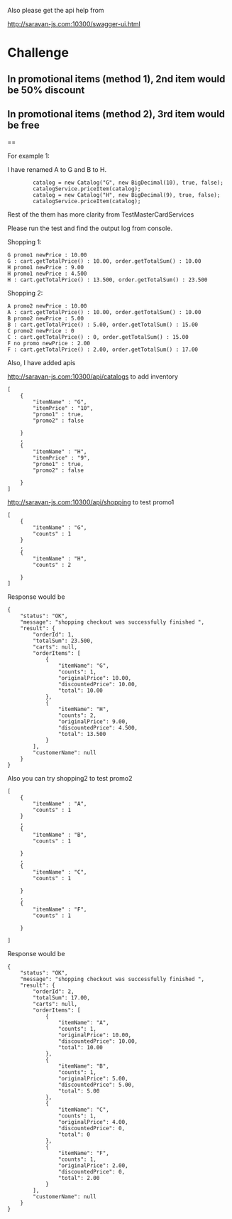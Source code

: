 Also please get the api help from

http://saravan-js.com:10300/swagger-ui.html

#  Challenge
## In promotional items (method 1), 2nd item would be 50% discount
## In promotional items (method 2), 3rd item would be free

==

For example 1:

I have renamed A to G and B to H. 

            catalog = new Catalog("G", new BigDecimal(10), true, false);
            catalogService.priceItem(catalog);
            catalog = new Catalog("H", new BigDecimal(9), true, false);
            catalogService.priceItem(catalog);

Rest of the them has more clarity from TestMasterCardServices

Please run the test and find the output log from console.

Shopping 1:

    G promo1 newPrice : 10.00
    G : cart.getTotalPrice() : 10.00, order.getTotalSum() : 10.00
    H promo1 newPrice : 9.00
    H promo1 newPrice : 4.500
    H : cart.getTotalPrice() : 13.500, order.getTotalSum() : 23.500

Shopping 2:

    A promo2 newPrice : 10.00
    A : cart.getTotalPrice() : 10.00, order.getTotalSum() : 10.00
    B promo2 newPrice : 5.00
    B : cart.getTotalPrice() : 5.00, order.getTotalSum() : 15.00
    C promo2 newPrice : 0
    C : cart.getTotalPrice() : 0, order.getTotalSum() : 15.00
    F no promo newPrice : 2.00
    F : cart.getTotalPrice() : 2.00, order.getTotalSum() : 17.00
    
Also, I have added apis    

http://saravan-js.com:10300/api/catalogs    to add inventory


    [
        {
            "itemName" : "G",
            "itemPrice" : "10",
            "promo1" : true,
            "promo2" : false
            
        }
        ,
        {
            "itemName" : "H",
            "itemPrice" : "9",
            "promo1" : true,
            "promo2" : false
        
        }
	]
    
    
http://saravan-js.com:10300/api/shopping  to test promo1

    [
        {
            "itemName" : "G",
            "counts" : 1
        }
        ,
        {
            "itemName" : "H",
            "counts" : 2
        
        }
    ]

Response would be

    {
        "status": "OK",
        "message": "shopping checkout was successfully finished ",
        "result": {
            "orderId": 1,
            "totalSum": 23.500,
            "carts": null,
            "orderItems": [
                {
                    "itemName": "G",
                    "counts": 1,
                    "originalPrice": 10.00,
                    "discountedPrice": 10.00,
                    "total": 10.00
                },
                {
                    "itemName": "H",
                    "counts": 2,
                    "originalPrice": 9.00,
                    "discountedPrice": 4.500,
                    "total": 13.500
                }
            ],
            "customerName": null
        }
    }    
    

Also you can try shopping2 to test promo2

    [
        {
            "itemName" : "A",
            "counts" : 1
        }
        ,
        {
            "itemName" : "B",
            "counts" : 1
        
        }
        ,
        {
            "itemName" : "C",
            "counts" : 1
        
        }
        ,
        {
            "itemName" : "F",
            "counts" : 1
        
        }
    
    ]    
    
    
Response would be
    
    {
        "status": "OK",
        "message": "shopping checkout was successfully finished ",
        "result": {
            "orderId": 2,
            "totalSum": 17.00,
            "carts": null,
            "orderItems": [
                {
                    "itemName": "A",
                    "counts": 1,
                    "originalPrice": 10.00,
                    "discountedPrice": 10.00,
                    "total": 10.00
                },
                {
                    "itemName": "B",
                    "counts": 1,
                    "originalPrice": 5.00,
                    "discountedPrice": 5.00,
                    "total": 5.00
                },
                {
                    "itemName": "C",
                    "counts": 1,
                    "originalPrice": 4.00,
                    "discountedPrice": 0,
                    "total": 0
                },
                {
                    "itemName": "F",
                    "counts": 1,
                    "originalPrice": 2.00,
                    "discountedPrice": 0,
                    "total": 2.00
                }
            ],
            "customerName": null
        }
    }

    
